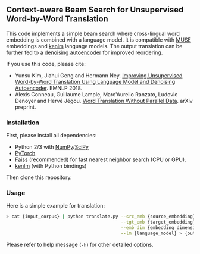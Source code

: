 ## Context-aware Beam Search for Unsupervised Word-by-Word Translation

This code implements a simple beam search where cross-lingual word embedding is combined with a language model. It is compatible with [MUSE](https://github.com/facebookresearch/MUSE) embeddings and [kenlm](https://github.com/kpu/kenlm) language models. The output translation can be further fed to a [denoising autoencoder](https://github.com/yunsukim86/sockeye-noise) for improved reordering.

If you use this code, please cite:

- Yunsu Kim, Jiahui Geng and Hermann Ney. [Improving Unsupervised Word-by-Word Translation Using Language Model and Denoising Autoencoder](https://www-i6.informatik.rwth-aachen.de/publications/download/1075/Kim-EMNLP-2018.pdf). EMNLP 2018.
- Alexis Conneau, Guillaume Lample, Marc'Aurelio Ranzato, Ludovic Denoyer and Hervé Jégou. [Word Translation Without Parallel Data](https://arxiv.org/pdf/1710.04087.pdf). arXiv preprint.


### Installation

First, please install all dependencies:
* Python 2/3 with [NumPy](http://www.numpy.org/)/[SciPy](https://www.scipy.org/)
* [PyTorch](http://pytorch.org/)
* [Faiss](https://github.com/facebookresearch/faiss) (recommended) for fast nearest neighbor search (CPU or GPU).
* [kenlm](https://github.com/kpu/kenlm) (with Python bindings)

Then clone this repository.


### Usage

Here is a simple example for translation:

```bash
> cat {input_corpus} | python translate.py --src_emb {source_embedding} \
                                           --tgt_emb {target_embedding} \
                                           --emb_dim {embedding_dimension} \
                                           --lm {language_model} > {output_translation}
```

Please refer to help message (`-h`) for other detailed options.
